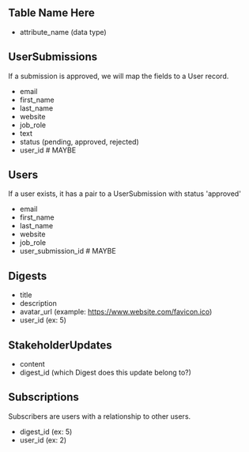 ## Table Name Here

- attribute_name (data type)

## UserSubmissions
If a submission is approved, we will map the fields to a User record.

- email
- first_name
- last_name
- website
- job_role
- text
- status (pending, approved, rejected)
- user_id # MAYBE

## Users
If a user exists, it has a pair to a UserSubmission with status 'approved'

- email
- first_name
- last_name
- website
- job_role
- user_submission_id # MAYBE

## Digests

- title
- description
- avatar_url (example: https://www.website.com/favicon.ico)
- user_id (ex: 5)

## StakeholderUpdates

- content
- digest_id (which Digest does this update belong to?)

## Subscriptions
Subscribers are users with a relationship to other users.

- digest_id (ex: 5)
- user_id (ex: 2)
